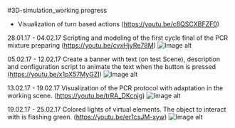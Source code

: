#3D-simulation_working progress

* Visualization of turn based actions (https://youtu.be/c8QSCXBFZF0)

28.01.17 - 04.02.17 Scripting and modeling of the first cycle final of the  PCR mixture preparing (https://youtu.be/cvxHjyRe78M)
![Image alt](https://github.com/Nikolay-Odessa/ONU_Team_25.01.17/blob/master/PCR_Simulation/Resource_photo/04.02.17.png)

05.02.17 - 12.02.17 Create a banner with text (on test Scene), description and configuration script to animate the text when the button is pressed (https://youtu.be/x1pX57MyGZI)
![Image alt](https://github.com/Nikolay-Odessa/ONU_Team_25.01.17/blob/master/PCR_Simulation/Resource_photo/12.02.17.png)

13.02.17 - 19.02.17 Visualization of the PCR protocol with adaptation in the working scene. (https://youtu.be/trRA_DKcnjg)
![Image alt](https://github.com/Nikolay-Odessa/ONU_Team_25.01.17/blob/master/PCR_Simulation/Resource_photo/19.02.17.png)

19.02.17 - 25.02.17 Colored lights of virtual elements. The object to interact with is flashing green. 
(https://youtu.be/er1csJM-xyw)
![Image alt](https://github.com/Nikolay-Odessa/ONU_Team_25.01.17/blob/master/PCR_Simulation/Resource_photo/25.02.17.jpg)
